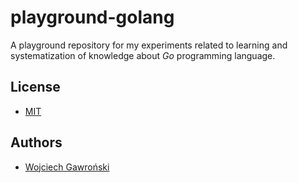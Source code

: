 # playground-golang

A playground repository for my experiments related to learning and systematization of knowledge about *Go* programming language.

## License

- [MIT](LICENSE)

## Authors

- [Wojciech Gawroński](mailto:afronski@gmail.com)
